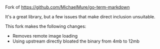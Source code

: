 Fork of https://github.com/MichaelMure/go-term-markdown

It's a great library, but a few issues that make direct inclusion unsuitable.

This fork makes the following changes:

- Removes remote image loading
- Using upstream directly bloated the binary from 4mb to 12mb

